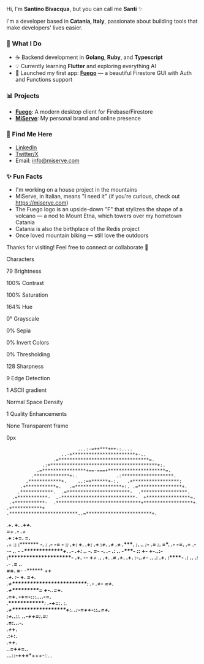 Hi, I'm **Santino Bivacqua**, but you can call me **Santi** ✨

I'm a developer based in **Catania, Italy**, passionate about building tools that make developers' lives easier.

### 🚀 What I Do
- ☕ Backend development in **Golang**, **Ruby**, and **Typescript**
- 💡 Currently learning **Flutter** and exploring everything AI
- 📅 Launched my first app: [**Fuego**](https://fuegoapp.dev) — a beautiful Firestore GUI with Auth and Functions support

### 📊 Projects
- [**Fuego**](https://fuegoapp.dev): A modern desktop client for Firebase/Firestore
- [**MiServe**](https://miserve.com): My personal brand and online presence

### 👤 Find Me Here
- [LinkedIn](https://www.linkedin.com/in/sanbiv/)
- [Twitter/X](https://x.com/miserve)
- Email: info@miserve.com

### ✨ Fun Facts
- I'm working on a house project in the mountains
- MiServe, in Italian, means "I need it" (if you're curious, check out https://miserve.com)
- The Fuego logo is an upside-down "F" that stylizes the shape of a volcano — a nod to Mount Etna, which towers over my hometown Catania
- Catania is also the birthplace of the Redis project
- Once loved mountain biking — still love the outdoors

Thanks for visiting! Feel free to connect or collaborate 👋


Characters

79
Brightness

100%
Contrast

100%
Saturation

164%
Hue

0°
Grayscale

0%
Sepia

0%
Invert Colors

0%
 Thresholding

128
 Sharpness

9
 Edge Detection

1
ASCII gradient

Normal
Space Density

1
Quality Enhancements

None
Transparent frame

0px
   
                              ...:-=++***+++-:....                             
                        ..-+***********************+-..                        
                     .=*********************************=.                     
                 .:+***************************************+:.                 
               .=****************+==-===+*********************=.               
             .*************+:.              .:*******************.             
           .************+.    ..:=+******+-:.   .+*****************:           
         .+***********=.   .=*****************+:. .=****************+.         
        .************.  .=***********************-  .*****************.        
      .=***********-  .-***************************-  +****************=.      
     .+***********-  .*******************************+******************+.     
    .+***********+  .*************************..=************************+.    
   .+************.  +************************.   .+***********************+.   
   =************+  .************************-     .************************+   
  .*************+  :******+=****************.      =************************.  
 .**************+  :******:   :*************       -*************************. 
 :***************  .******-     -**********=   -   :*************************: 
.+***************:  +******.     .+********:  .+   :*************************+.
.****************+  .******+       .*******.  :*.  .**************************.
:*****************-  .******=        :*****.  =*.  .**************************-
-******************=. .******=   .-    -**-  .**.   **************************-
-*******************+. .******-   .+:    ..  -**.   =*************************-
-*********************. .******-   .**:     .***.   -*************************-
:**********************:  +*****-    +**-..:****-   :*************************-
.***********************+. -*****-    +*********+   .*************************.
.+************************. .*****=   .+*********.  .************************+.
 :*************************-..+****-   .*********.  .************************: 
 .**************************+. :****-   .********:  .************************. 
  .***************************: .****-   .*******=  .***********************.  
   =***************************=. =***-   -*******   +*********************+   
   .+****************************. :***-   +******.  =********************+.   
    .+****************************: .***-  .+*****-  =*******************+.    
     .+****************************=  +**-..=***************************+.     
      .=****************************+. -******+=-:::....-**************=.      
        .*****************************:       .-+***=:. :*************.        
         .+*****************************+:.  .:-=++-::..=***********+.         
           :****************************+..::. ..-++=:.=***********:           
             .******************************=:...-***************.             
               .+*********************************************+.               
                 .:+****************************************:.                 
                     .+*********************************+.                     
                        ..=+***********************+=..                        
                             ...::-+++***+++-::...                  
